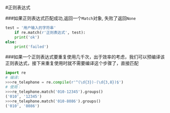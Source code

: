 #正则表达式


###如果正则表达式匹配成功,返回一个`Match`对象, 失败了返回`None`

```python
test = '用户输入的字符串'
	if re.match(r'正则表达式', test):
    print('ok')
else:
    print('failed')
```

###如果一个正则表达式要重复使用几千次，出于效率的考虑，我们可以预编译该正则表达式，接下来重复使用时就不需要编译这个步骤了，直接匹配
``` python
import re
# 编译:
>>>re_telephone = re.compile(r'^(\d{3})-(\d{3,8})$')
# 使用：
>>>re_telephone.match('010-12345').groups()
('010', '12345')
>>>re_telephone.match('010-8086').groups()
('010', '8086')
```
